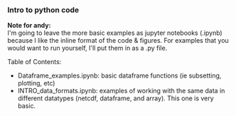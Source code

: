 ### Intro to python code 

**Note for andy:** <br>
I'm going to leave the more basic examples as jupyter notebooks (.ipynb) because I like the inline format of the code & figures. For examples that you would want to run yourself, I'll put them in as a .py file. 

Table of Contents: 
* Dataframe_examples.ipynb: basic dataframe functions (ie subsetting, plotting, etc) 
* INTRO_data_formats.ipynb: examples of working with the same data in different datatypes (netcdf, dataframe, and array). This one is very basic.




